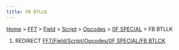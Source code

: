 ```yaml
---
title: FB BTLLK
---
```


[Home](../../../../../Main%20Page.md) > [FF7](../../../../../FF7.md) > [Field](../../../../Field.md) > [Script](../../../Script.md) > [Opcodes](../../Opcodes.md) > [0F SPECIAL](../0F%20SPECIAL.md) > FB BTLLK

1.  REDIRECT [FF7/Field/Script/Opcodes/0F SPECIAL/FB BTLCK][]

  [FF7/Field/Script/Opcodes/0F SPECIAL/FB BTLCK]: ../0F%20SPECIAL/FB%20BTLCK.md
    "wikilink"
